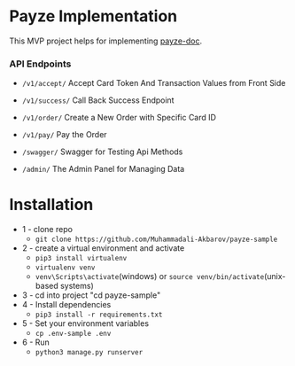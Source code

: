 # Payze Implementation

This MVP project helps for implementing <a href="https://docs.payze.io/reference/getting-started">payze-doc</a>.

### API Endpoints <br>

- `/v1/accept/` Accept Card Token And Transaction Values from Front Side
- `/v1/success/` Call Back Success Endpoint
- `/v1/order/` Create a New Order with Specific Card ID
- `/v1/pay/` Pay the Order

- `/swagger/` Swagger for Testing Api Methods
- `/admin/` The Admin Panel for Managing Data

# Installation
* 1 - clone repo 
   - ```git clone https://github.com/Muhammadali-Akbarov/payze-sample```
* 2 - create a virtual environment and activate
  - ```pip3 install virtualenv```
  - ```virtualenv venv```
  - ```venv\Scripts\activate```(windows) or ```source venv/bin/activate```(unix-based systems)
* 3 - cd into project "cd payze-sample"
* 4 - Install dependencies
  - ```pip3 install -r requirements.txt```
* 5 - Set your environment variables
  - ```cp .env-sample .env```
* 6 - Run
  - ```python3 manage.py runserver```

